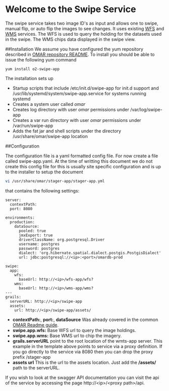 # Welcome to the Swipe Service

The swipe service takes two image ID's as input and allows one to swipe, manual flip, or auto flip the images to see changes.  It uses existing [WFS](../wfs-app/README.md) and [WMS](../wms-app/README.md) services.  The WFS is used to query the holding for the datasets used in the swipe.  The WMS chips data displayed in the swipe view.


##Installation
We assume you have configured the yum repository described in [OMAR repository README](../../README.md).  To install you should be able to issue the following yum command

```yum
yum install o2-swipe-app
```
The installation sets up

* Startup scripts that include /etc/init.d/swipe-app for init.d support and /usr/lib/systemd/system/swipe-app.service for systems running systemd
* Creates a system user called *omar*
* Creates log directory with user *omar* permissions under /var/log/swipe-app
* Creates a var run directory with user *omar* permissions under /var/run/swipe-app
* Adds the fat jar and shell scripts under the directory /usr/share/omar/swipe-app location

##Configuration

The configuration file is a yaml formatted config file.   For now create a file called swipe-app.yaml.  At the time of writting this document we do not create this config file for this is usually site specific configuration and is up to the installer to setup the document

```bash
vi /usr/share/omar/stager-app/stager-app.yml
```

that contains the following settings:

```
server:
  contextPath:
  port: 8080

environments:
  production:
    dataSource:
      pooled: true
      jmxExport: true
      driverClassName: org.postgresql.Driver
      username: postgres
      password: postgres
      dialect: 'org.hibernate.spatial.dialect.postgis.PostgisDialect'
      url: jdbc:postgresql://<ip>:<port>/omardb-prod

swipe:
  app:
    wfs:
      baseUrl: http://<ip>/wfs-app/wfs?
    wms:
      baseUrl: http://<ip>/wms-app/wms?
---
grails:
  serverURL: http://<ip>/swipe-app
  assets:
    url: http://<ip>/swipe-app/assets/
```

* **contextPath:**, **port:**, **dataSource** Was already covered in the common [OMAR Readme guide](../../README.md).
* **swipe.app.wfs:** Base WFS url to query the image holdings.
* **swipe.app.wms:** Base WMS url to chip the imagery.
* **grails.serverURL** point to the root location of the wmts-app server. This example in the template above points to service via a proxy definition.  If you go directly to the service via 8080 then you can drop the proxy prefix /stager-app
* **assets url** This is the url to the assets location.  Just add the **/assets/** path to the serverURL.

If you wish to look at the swagger API documentation you can visit the api of the service by accessing the page http://\<ip>/\<proxy path>/api.


